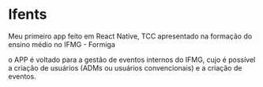 # Ifents

Meu primeiro app feito em React Native, TCC apresentado na formação do ensino médio no IFMG - Formiga

o APP é voltado para a gestão de eventos internos do IFMG, cujo é possível a criação de usuários (ADMs ou usuários convencionais) e a criação de eventos.

